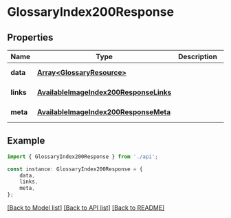 # GlossaryIndex200Response


## Properties

Name | Type | Description | Notes
------------ | ------------- | ------------- | -------------
**data** | [**Array&lt;GlossaryResource&gt;**](GlossaryResource.md) |  | [default to undefined]
**links** | [**AvailableImageIndex200ResponseLinks**](AvailableImageIndex200ResponseLinks.md) |  | [default to undefined]
**meta** | [**AvailableImageIndex200ResponseMeta**](AvailableImageIndex200ResponseMeta.md) |  | [default to undefined]

## Example

```typescript
import { GlossaryIndex200Response } from './api';

const instance: GlossaryIndex200Response = {
    data,
    links,
    meta,
};
```

[[Back to Model list]](../README.md#documentation-for-models) [[Back to API list]](../README.md#documentation-for-api-endpoints) [[Back to README]](../README.md)
